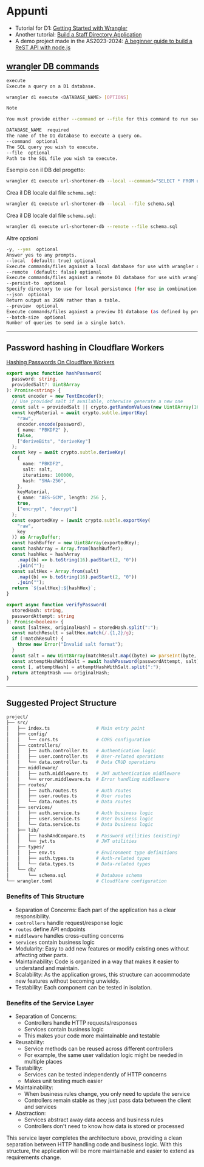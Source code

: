 # Appunti

- Tutorial for D1: [Getting Started with Wrangler](https://developers.cloudflare.com/d1/get-started/)
- Another tutorial: [Build a Staff Directory Application](https://developers.cloudflare.com/d1/tutorials/build-a-staff-directory-app/)
- A demo project made in the AS2023-2024: [A beginner guide to build a ReST API with node.js](https://github.com/mlongano/rest-node-showcase)

## [wrangler DB commands](https://developers.cloudflare.com/d1/wrangler-commands/)

```sh
execute
Execute a query on a D1 database.

wrangler d1 execute <DATABASE_NAME> [OPTIONS]

Note

You must provide either --command or --file for this command to run successfully.

DATABASE_NAME  required
The name of the D1 database to execute a query on.
--command  optional
The SQL query you wish to execute.
--file  optional
Path to the SQL file you wish to execute.
```

Esempio con il DB del progetto:

```sh
wrangler d1 execute url-shortener-db --local --command="SELECT * FROM urls"
```

Crea il DB locale dal file `schema.sql`:
```sh
wrangler d1 execute url-shortener-db --local --file schema.sql
```

Crea il DB locale dal file `schema.sql`:
```sh
wrangler d1 execute url-shortener-db --remote --file schema.sql
```

Altre opzioni
```sh
-y, --yes  optional
Answer yes to any prompts.
--local  (default: true) optional
Execute commands/files against a local database for use with wrangler dev.
--remote  (default: false) optional
Execute commands/files against a remote D1 database for use with wrangler dev --remote.
--persist-to  optional
Specify directory to use for local persistence (for use in combination with --local).
--json  optional
Return output as JSON rather than a table.
--preview  optional
Execute commands/files against a preview D1 database (as defined by preview_database_id in the Wrangler configuration file).
--batch-size  optional
Number of queries to send in a single batch.
```
---

## Password hashing in Cloudflare Workers

[Hashing Passwords On Cloudflare Workers](https://lord.technology/2024/02/21/hashing-passwords-on-cloudflare-workers.html)

```ts
export async function hashPassword(
  password: string,
  providedSalt?: Uint8Array
): Promise<string> {
  const encoder = new TextEncoder();
  // Use provided salt if available, otherwise generate a new one
  const salt = providedSalt || crypto.getRandomValues(new Uint8Array(16));
  const keyMaterial = await crypto.subtle.importKey(
    "raw",
    encoder.encode(password),
    { name: "PBKDF2" },
    false,
    ["deriveBits", "deriveKey"]
  );
  const key = await crypto.subtle.deriveKey(
    {
      name: "PBKDF2",
      salt: salt,
      iterations: 100000,
      hash: "SHA-256",
    },
    keyMaterial,
    { name: "AES-GCM", length: 256 },
    true,
    ["encrypt", "decrypt"]
  );
  const exportedKey = (await crypto.subtle.exportKey(
    "raw",
    key
  )) as ArrayBuffer;
  const hashBuffer = new Uint8Array(exportedKey);
  const hashArray = Array.from(hashBuffer);
  const hashHex = hashArray
    .map((b) => b.toString(16).padStart(2, "0"))
    .join("");
  const saltHex = Array.from(salt)
    .map((b) => b.toString(16).padStart(2, "0"))
    .join("");
  return `${saltHex}:${hashHex}`;
}

export async function verifyPassword(
  storedHash: string,
  passwordAttempt: string
): Promise<boolean> {
  const [saltHex, originalHash] = storedHash.split(":");
  const matchResult = saltHex.match(/.{1,2}/g);
  if (!matchResult) {
    throw new Error("Invalid salt format");
  }
  const salt = new Uint8Array(matchResult.map((byte) => parseInt(byte, 16)));
  const attemptHashWithSalt = await hashPassword(passwordAttempt, salt);
  const [, attemptHash] = attemptHashWithSalt.split(":");
  return attemptHash === originalHash;
}
```
---

## Suggested Project Structure

```sh
project/
├── src/
│   ├── index.ts                 # Main entry point
│   ├── config/
│   │   └── cors.ts              # CORS configuration
│   ├── controllers/
│   │   ├── auth.controller.ts   # Authentication logic
│   │   ├── user.controller.ts   # User-related operations
│   │   └── data.controller.ts   # Data CRUD operations
│   ├── middleware/
│   │   ├── auth.middleware.ts   # JWT authentication middleware
│   │   └── error.middleware.ts  # Error handling middleware
│   ├── routes/
│   │   ├── auth.routes.ts       # Auth routes
│   │   ├── user.routes.ts       # User routes
│   │   └── data.routes.ts       # Data routes
│   ├── services/
│   │   ├── auth.service.ts      # Auth business logic
│   │   ├── user.service.ts      # User business logic
│   │   └── data.service.ts      # Data business logic
│   ├── lib/
│   │   ├── hashAndCompare.ts    # Password utilities (existing)
│   │   └── jwt.ts               # JWT utilities
│   ├── types/
│   │   ├── env.ts               # Environment type definitions
│   │   ├── auth.types.ts        # Auth-related types
│   │   └── data.types.ts        # Data-related types
│   └── db/
│       └── schema.sql           # Database schema
└── wrangler.toml                # Cloudflare configuration

```

### Benefits of This Structure
- Separation of Concerns: Each part of the application has a clear responsibility.
- `controllers` handle request/response logic
- `routes` define API endpoints
- `middleware` handles cross-cutting concerns
- `services` contain business logic
- Modularity: Easy to add new features or modify existing ones without affecting other parts.
- Maintainability: Code is organized in a way that makes it easier to understand and maintain.
- Scalability: As the application grows, this structure can accommodate new features without becoming unwieldy.
- Testability: Each component can be tested in isolation.

### Benefits of the Service Layer
- Separation of Concerns:
  - Controllers handle HTTP requests/responses
  - Services contain business logic
  - This makes your code more maintainable and testable
- Reusability:
  - Service methods can be reused across different controllers
  - For example, the same user validation logic might be needed in multiple places
- Testability:
  - Services can be tested independently of HTTP concerns
  - Makes unit testing much easier
- Maintainability:
  - When business rules change, you only need to update the service
  - Controllers remain stable as they just pass data between the client and services
- Abstraction:
  - Services abstract away data access and business rules
  - Controllers don't need to know how data is stored or processed

This service layer completes the architecture above, providing a clean separation between HTTP handling code and business logic.
With this structure, the application will be more maintainable and easier to extend as requirements change.